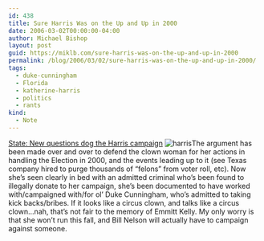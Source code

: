 ```yaml
---
id: 438
title: Sure Harris Was on the Up and Up in 2000
date: 2006-03-02T00:00:00-04:00
author: Michael Bishop
layout: post
guid: https://miklb.com/sure-harris-was-on-the-up-and-up-in-2000
permalink: /blog/2006/03/02/sure-harris-was-on-the-up-and-up-in-2000/
tags:
  - duke-cunningham
  - Florida
  - katherine-harris
  - politics
  - rants
kind:
  - Note
---
```

<p><a href="http://www.sptimes.com/2006/03/02/State/New_questions_dog_the.shtml">State: New questions dog the Harris campaign</a>
<img class="alignleft" src="http://www.miklb.com/blog/wp-content/images/harris.gif" alt="harris" />The argument has been made over and over to defend the clown woman for her actions in handling the Election in 2000, and the events leading up to it (see Texas company hired to purge thousands of “felons” from voter roll, etc).  Now she’s seen clearly in bed with an admitted criminal who’s been found to illegally donate to her campaign, she’s been documented to have worked with/campaigned with/for ol’ Duke Cunningham, who’s admitted to taking kick backs/bribes.  If it looks like a circus clown, and talks like a circus clown…nah, that’s not fair to the memory of Emmitt Kelly.
My only worry is that she won’t run this fall, and Bill Nelson will actually have to campaign against someone.</p>